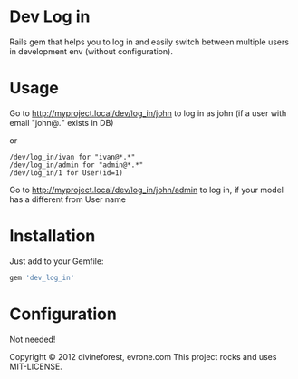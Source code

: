 # Dev Log in

Rails gem that helps you to log in and easily switch between multiple users in development env (without configuration).

# Usage
Go to http://myproject.local/dev/log_in/john to log in as john (if a user with email "john@*.*" exists in DB)

or

```
/dev/log_in/ivan for "ivan@*.*"
/dev/log_in/admin for "admin@*.*"
/dev/log_in/1 for User(id=1)
```


Go to http://myproject.local/dev/log_in/john/admin to log in, if your
model has a different from User name

# Installation

Just add to your Gemfile:

```ruby
gem 'dev_log_in'
```

# Configuration

Not needed!

Copyright © 2012 divineforest, evrone.com
This project rocks and uses MIT-LICENSE.
